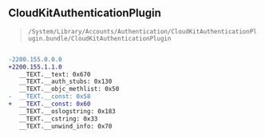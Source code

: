 ## CloudKitAuthenticationPlugin

> `/System/Library/Accounts/Authentication/CloudKitAuthenticationPlugin.bundle/CloudKitAuthenticationPlugin`

```diff

-2200.155.0.0.0
+2200.155.1.1.0
   __TEXT.__text: 0x670
   __TEXT.__auth_stubs: 0x130
   __TEXT.__objc_methlist: 0x50
-  __TEXT.__const: 0x58
+  __TEXT.__const: 0x60
   __TEXT.__oslogstring: 0x183
   __TEXT.__cstring: 0x33
   __TEXT.__unwind_info: 0x70

```
